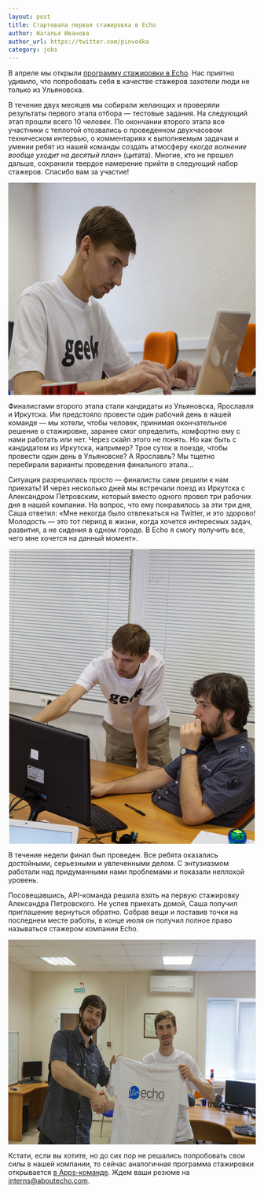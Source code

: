 ```yaml
---
layout: post
title: Стартовала первая стажировка в Echo
author: Наталья Иванова
author_url: https://twitter.com/pinvo4ka
category: jobs
---
```


В апреле мы открыли [программу стажировки в Echo](http://www.echorussia.ru/jobs/interns.html). Нас приятно удивило, что попробовать себя в качестве стажеров захотели люди не только из Ульяновска.

В течение двух месяцев мы собирали желающих и проверяли результаты первого этапа отбора — тестовые задания. На следующий этап прошли всего 10 человек. По окончании второго этапа все участники с теплотой отозвались о проведенном двухчасовом техническом интервью, о комментариях к выполняемым задачам и умении ребят из нашей команды создать атмосферу «*когда волнение вообще уходит на десятый план*» (цитата). Многие, кто не прошел дальше, сохранили твердое намерение прийти в следующий набор стажеров. Спасибо вам за участие!

<a href="/images/interns-01/petrovsky%200.jpg"><img src="/images/interns-01/petrovsky%200.jpg" width="626" height="432" style="margin: 0 auto; display: block"/></a>  

Финалистами второго этапа стали кандидаты из Ульяновска, Ярославля и Иркутска. Им предстояло провести один рабочий день в нашей команде — мы хотели, чтобы человек, принимая окончательное решение о стажировке, заранее смог определить, комфортно ему с нами работать или нет. Через скайп этого не понять. Но как быть с кандидатом из Иркутска, например? Трое суток в поезде, чтобы провести один день в Ульяновске? А Ярославль? Мы тщетно перебирали варианты проведения финального этапа...

Ситуация разрешилась просто — финалисты сами решили к нам приехать! И через несколько дней мы встречали поезд из Иркутска с Александром Петровским, который вместо одного провел три рабочих дня в нашей компании. На вопрос, что ему понравилось за эти три дня, Саша ответил: «Мне некогда было отвлекаться на Twitter, и это здорово! Молодость — это тот период в жизни, когда хочется интересных задач, развития, а не сидения в одном городе. В Echo я смогу получить все, чего мне хочется на данный момент». 

<a href="/images/interns-01/petrovsky%201.jpg"><img src="/images/interns-01/petrovsky%201.jpg" width="500" height="600" style="margin: 0 auto; display: block"/></a>  

В течение недели финал был проведен. Все ребята оказались достойными, серьезными и увлеченными делом. С энтузиазмом работали над придуманными нами проблемами и показали неплохой уровень.

Посовещавшись, API-команда решила взять на первую стажировку Александра Петровского. Не успев приехать домой, Саша получил приглашение вернуться обратно. Собрав вещи и поставив точки на последнем месте работы, в конце июля он получил полное право называться стажером компании Echo.

<a href="/images/interns-01/petrovsky%202.jpg"><img src="/images/interns-01/petrovsky%202.jpg" width="626" height="417" style="margin: 0 auto; display: block"/></a>  

Кстати, если вы хотите, но до сих пор не решались попробовать свои силы в нашей компании, то сейчас аналогичная программа стажировки открывается [в Apps-команде](http://www.echorussia.ru/meet-apps-team.html). Ждем ваши резюме на [interns@aboutecho.com](mailto:interns@aboutecho.com).